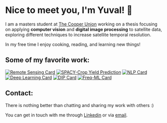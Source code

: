 # Nice to meet you, I'm Yuval! 👋

I am a masters student at [The Cooper Union](http://cooper.edu/welcome) working on a thesis focusing on applying **computer vision** and **digital image processing** to  satellite data, exploring different techniques to increase satellite temporal resolution. 

In my free time I enjoy cooking, reading, and learning new things!

## Some of my favorite work:
[![Remote Sensing Card](https://github-readme-stats.vercel.app/api/pin/?username=yuvalofek&repo=Remote-Sensing)](https://github.com/yuvalofek/Remote-Sensing)
[![SPACY-Crop Yield Prediction](https://github-readme-stats.vercel.app/api/pin/?username=yuvalofek&repo=SPACY)](https://github.com/yuvalofek/SPACY)
[![NLP Card](https://github-readme-stats.vercel.app/api/pin/?username=yuvalofek&repo=NLP)](https://github.com/yuvalofek/NLP)
[![Deep Learning Card](https://github-readme-stats.vercel.app/api/pin/?username=yuvalofek&repo=Deep-Learning)](https://github.com/yuvalofek/Deep-Learning)
[![DIP Card](https://github-readme-stats.vercel.app/api/pin/?username=yuvalofek&repo=Digital-Image-Processing)](https://github.com/yuvalofek/Digital-Image-Processing)
[![Freq-ML Card](https://github-readme-stats.vercel.app/api/pin/?username=yuvalofek&repo=FrequentistML)](https://github.com/yuvalofek/FrequentistML)


## Contact:
There is nothing better than chatting and sharing my work with others :) 

You can get in touch with me through [Linkedin](https://www.linkedin.com/in/yuval-epstain-ofek-6647a314a/) or via [email](/email.JPG). 

<!--
**yuvalofek/yuvalofek** is a ✨ _special_ ✨ repository because its `README.md` (this file) appears on your GitHub profile.

Here are some ideas to get you started:

- 🔭 I’m currently working on ...
- 🌱 I’m currently learning ...
- 👯 I’m looking to collaborate on ...
- 🤔 I’m looking for help with ...
- 💬 Ask me about ...
- 📫 How to reach me: ...
- 😄 Pronouns: ...
- ⚡ Fun fact: ...
-->
